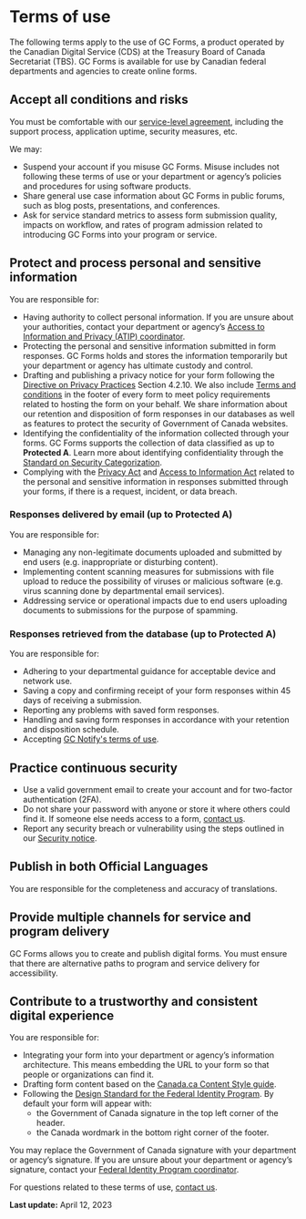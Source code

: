 # Terms of use
The following terms apply to the use of GC Forms, a product operated by the Canadian Digital Service (CDS) at the Treasury Board of Canada Secretariat (TBS). GC Forms is available for use by Canadian federal departments and agencies to create online forms.

## Accept all conditions and risks 

You must be comfortable with our [service-level agreement](/en/sla), including the support process, application uptime, security measures, etc. 

We may:
- Suspend your account if you misuse GC Forms. Misuse includes not following these terms of use or your department or agency’s policies and procedures for using software products. 
- Share general use case information about GC Forms in public forums, such as blog posts, presentations, and conferences.
- Ask for service standard metrics to assess form submission quality, impacts on workflow, and rates of program admission related to introducing GC Forms into your program or service. 

## Protect and process personal and sensitive information 

You are responsible for:
- Having authority to collect personal information. If you are unsure about your authorities, contact your department or agency’s [Access to Information and Privacy (ATIP) coordinator](https://www.tbs-sct.canada.ca/ap/atip-aiprp/coord-eng.asp). 
- Protecting the personal and sensitive information submitted in form responses. GC Forms holds and stores the information temporarily but your department or agency has ultimate custody and control.
- Drafting and publishing a privacy notice for your form following the [Directive on Privacy Practices](https://www.tbs-sct.canada.ca/pol/doc-eng.aspx?id=18309) Section 4.2.10.  We also include [Terms and conditions](/en/terms-and-conditions) in the footer of every form to meet policy requirements related to hosting the form on your behalf. We share information about our retention and disposition of form responses in our databases as well as features to protect the security of Government of Canada websites. 
- Identifying the confidentiality of the information collected through your forms. GC Forms supports the collection of data classified as up to **Protected A**. Learn more about identifying confidentiality through the [Standard on Security Categorization](https://www.tbs-sct.canada.ca/pol/doc-eng.aspx?id=32614). 
- Complying with the [Privacy Act](https://laws-lois.justice.gc.ca/eng/acts/p-21/) and [Access to Information Act](https://laws-lois.justice.gc.ca/eng/acts/a-1/) related to the personal and sensitive information in responses submitted through your forms, if there is  a request, incident, or data breach. 

### Responses delivered by email (up to Protected A) 

You are responsible for:
- Managing any non-legitimate documents uploaded and submitted by end users (e.g. inappropriate or disturbing content).
- Implementing content scanning measures for submissions with file upload to reduce the possibility of viruses or malicious software (e.g. virus scanning done by departmental email services).
- Addressing service or operational impacts due to end users uploading documents to submissions for the purpose of spamming.

### Responses retrieved from the database (up to Protected A) 

You are responsible for:
- Adhering to your departmental guidance for acceptable device and network use.
- Saving a copy and confirming receipt of your form responses within 45 days of receiving a submission.
- Reporting any problems with saved form responses.
- Handling and saving form responses in accordance with your retention and disposition schedule. 
- Accepting [GC Notify's terms of use](https://notification.canada.ca/terms). 

## Practice continuous security

- Use a valid government email to create your account and for two-factor authentication (2FA).
- Do not share your password with anyone or store it where others could find it. If someone else needs access to a form, [contact us](/en/form-builder/support). 
- Report any security breach or vulnerability using the steps outlined in our [Security notice](https://digital.canada.ca/legal/security-notice/). 

## Publish in both Official Languages

You are responsible for the completeness and accuracy of translations.  

## Provide multiple channels for service and program delivery 

GC Forms allows you to create and publish digital forms. You must ensure that there are alternative paths to program and service delivery for accessibility. 

## Contribute to a trustworthy and consistent digital experience

You are responsible for:
- Integrating your form into your department or agency’s information architecture. This means embedding the URL to your form so that people or organizations can find it. 
- Drafting form content based on the [Canada.ca Content Style guide](https://www.canada.ca/en/treasury-board-secretariat/services/government-communications/canada-content-style-guide.html). 
- Following the [Design Standard for the Federal Identity Program](https://www.canada.ca/en/treasury-board-secretariat/services/government-communications/design-standard.html). By default your form will appear with: 
    - the Government of Canada signature in the top left corner of the header.
    - the Canada wordmark in the bottom right corner of the footer.
 
 You may replace the Government of Canada signature with your  department or agency’s signature. If you are unsure about your department or agency’s signature, contact your [Federal Identity Program coordinator](https://www.tbs-sct.canada.ca/ap/fip-pcim/coord-eng.asp). 

For questions related to these terms of use, [contact us](/en/form-builder/support/contactus).



**Last update:** April 12, 2023 
